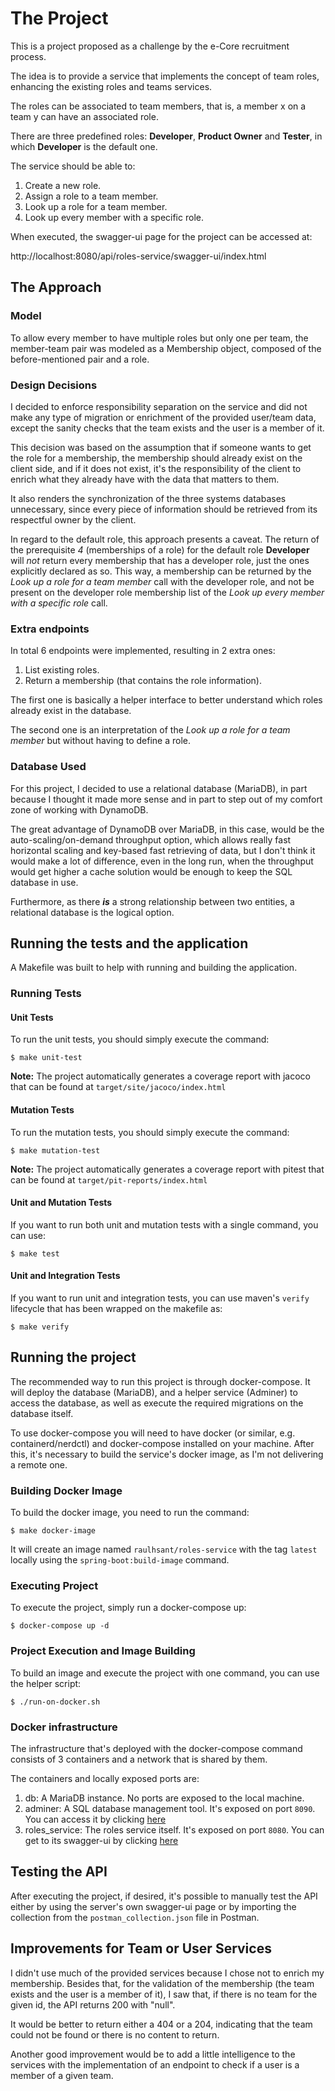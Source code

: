 # The Project

This is a project proposed as a challenge by the e-Core recruitment process.

The idea is to provide a service that implements the concept of team roles, enhancing the existing roles and teams 
services.

The roles can be associated to team members, that is, a member x on a team y can have an associated role.  

There are three predefined roles: **Developer**, **Product Owner** and **Tester**, in which **Developer** is the 
default one.

The service should be able to:
  1. Create a new role.
  2. Assign a role to a team member.
  3. Look up a role for a team member.
  4. Look up every member with a specific role.

When executed, the swagger-ui page for the project can be accessed at:

http://localhost:8080/api/roles-service/swagger-ui/index.html

## The Approach

### Model
To allow every member to have multiple roles but only one per team, the member-team pair was modeled as a Membership 
object, composed of the before-mentioned pair and a role.

### Design Decisions

I decided to enforce responsibility separation on the service and did not 
make any type of migration or enrichment of the provided user/team data, except the sanity checks 
that the team exists and the user is a member of it.

This decision was based on the assumption that if someone wants to get the role for a membership, the membership
should already exist on the client side, and if it does not exist, it's the responsibility of the client to enrich 
what they already have with the data that matters to them.

It also renders the synchronization of the three systems databases unnecessary, since every piece of information 
should be retrieved from its respectful owner by the client.

In regard to the default role, this approach presents a caveat. The return of the prerequisite *4* (memberships of 
a role) for the default role **Developer** will *not* return every membership that has a developer role, just the 
ones explicitly declared as so. This way, a membership can be returned by the *Look up a role for a team member* 
call with the developer role, and not be present on the developer role membership list of the *Look up every member 
with a specific role* call.

### Extra endpoints

In total 6 endpoints were implemented, resulting in 2 extra ones:

1. List existing roles.
2. Return a membership (that contains the role information).

The first one is basically a helper interface to better understand which roles already exist in the database.

The second one is an interpretation of the *Look up a role for a team member* but without having to define a role.


### Database Used

For this project, I decided to use a relational database (MariaDB), in part because I thought it made more sense and in 
part to step out of my comfort zone of working with DynamoDB. 

The great advantage of DynamoDB over MariaDB, in this case, would be the auto-scaling/on-demand throughput option, 
which allows really fast horizontal scaling and key-based fast retrieving of data, but I don't think it would make a 
lot of difference, even in the long run, when the throughput would get higher a cache solution would be enough to keep 
the SQL database in use.

Furthermore, as there _**is**_ a strong relationship between two entities, a relational database is the logical 
option.  

## Running the tests and the application

A Makefile was built to help with running and building the application.

### Running Tests

#### Unit Tests

To run the unit tests, you should simply execute the command:

``` shell script
$ make unit-test
```

**Note:** The project automatically generates a coverage report with jacoco that can be found at 
`target/site/jacoco/index.html`

#### Mutation Tests

To run the mutation tests, you should simply execute the command:

``` shell script
$ make mutation-test
```

**Note:** The project automatically generates a coverage report with pitest that can be found at 
`target/pit-reports/index.html`


#### Unit and Mutation Tests

If you want to run both unit and mutation tests with a single command, you can use:

``` shell script
$ make test
```

#### Unit and Integration Tests

If you want to run unit and integration tests, you can use maven's `verify` lifecycle that has been wrapped on the 
makefile as:

``` shell script
$ make verify
```

## Running the project

The recommended way to run this project is through docker-compose.
It will deploy the database (MariaDB), and a helper service (Adminer) to access the database, as well as execute 
the required migrations on the database itself.

To use docker-compose you will need to have docker (or similar, e.g. containerd/nerdctl) and docker-compose 
installed on your machine. After this, it's necessary to build the service's docker image, as I'm not delivering a 
remote one.

### Building Docker Image

To build the docker image, you need to run the command:

``` shell script
$ make docker-image
```

It will create an image named `raulhsant/roles-service` with the tag `latest` locally using the 
`spring-boot:build-image` command.

### Executing Project

To execute the project, simply run a docker-compose up:

``` shell script
$ docker-compose up -d
```

### Project Execution and Image Building

To build an image and execute the project with one command, you can use the helper script:

``` shell script
$ ./run-on-docker.sh
```

### Docker infrastructure

The infrastructure that's deployed with the docker-compose command consists of 3 containers and a network that is 
shared by them.

The containers and locally exposed ports are:

1. db: A MariaDB instance. No ports are exposed to the local machine.
2. adminer: A SQL database management tool. It's exposed on port `8090`. You can access it by clicking 
   [here](http://localhost:8090)
3. roles_service: The roles service itself. It's exposed on port `8080`.  You can get to its swagger-ui by clicking
   [here](http://localhost:8080/api/roles-service/swagger-ui/index.html)

## Testing the API

After executing the project, if desired, it's possible to manually test the API either by using the server's own
swagger-ui page or by importing the collection from the `postman_collection.json` file in Postman.

## Improvements for Team or User Services

I didn't use much of the provided services because I chose not to enrich my membership. 
Besides that, for the validation of the membership (the team exists and the user is a member of it), I saw that, if 
there is no team for the given id, the API returns 200 with "null".

It would be better to return either a 404 or a 204, indicating that the team could not be found or there is no 
content to return.

Another good improvement would be to add a little intelligence to the services with the implementation of an 
endpoint to check if a user is a member of a given team.

